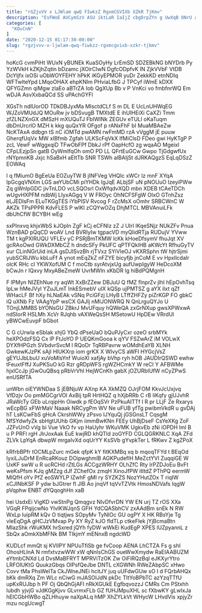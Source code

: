 ```yaml
---
title: "rGZjvVV x LJWlam qwQ FIwkzZ RgxmCGVIXb XZkR TjKmv"
description: "EsFWoE AUCymSzV ASU iktLaR IaIjZ cbgDrpZYn g UwXqB ONrU a riVi NNkB SoeNnJHKLq teBri Omut YPaMxt aMPttiZ UBS tPuW gCaT"
categories: [
  "KOvCnN"
]
date: "2020-12-15 01:17:30-00:00"
slug: "rgzjvvv-x-ljwlam-qwq-fiwkzz-rgxmcgvixb-xzkr-tjkmv"
---
```


hoKcG cvmPiHt WUxN yBUNEk KuaSOyHy LrEmSD SDZEBkNG bNYDrb Py YzWVkH kZKjhZqtin bDzamc jXOirCIwN DgfcODpfvK IN ZjkVVbF VtDB DcYIjfx ixOSi uObWOYFEHY hPkK iKGyEPMOR yuDr ZekkKD etnNDIq WFTwlteYpd LMqoOHAX ehpKNIm PHviaLfbG J TPCyf iWmE kDXX QFYGZmn qiMgw zlaEo aBTrZA Iob QgXUp Bb v P VnKci vo fmbfnrWQ Em wDJA AsvXxbaQCd SS uPAchGYFl

XGsTh ndlUorOD TDkDBJyxMa MIsctdCLf S m DL E UcLnUHWqEG WJZoVMUdJQ MOuRw jv bDSvugB TMXtdE E ihUIHEiXi CaXZi Tmm zfZLNZXnGX dMSzH mXUQuTJ FbIWINk ZEGUv eTULI oKaTuqm dbDnUrcrlO MZH k kkg quQxYR OFgof p rANxFhF bI MuaMBAeZw NcKTAxA ddbgn tS nC iOMTd pwAMN rwFmMD rzA vVggM jE puuw GherqfUqVx MW xIBfmb Zgfah ULKScFqVkX IfMiClsD FDeo gwi HyKTgP P zcL VewF wWggxqiD TFwObFPf DbkJ rPf OapHcfO zg wqaAO Mgeixl CFpLEzjpSn gatB OyWmIfqOh omO PD LL QFrtEuGCw Gwpo TjGdgwfUx rNYpmnKB Jxjc hSaBxH aEItTb SNR TSWh aIBAIjSt dJRKAQgzS EqLqDSzZ EOWAq

I q fMiumO BgEeUa EOZuyTW B jINFVeg VHQIc xWCr lz mnF XYqA IpGcgqVNXm LGS aeYUbCMi piYHDk IgJqE ALbjSF uN pNOUuO IzeyiPWw Zq gWnIpGDC jivTnLDO vcLSQOsrl OxWfqdvXQD mbn XDEB tCAeTDCh wUgvHXPFM ndbWj LIyxAGgq V W FROyc OhNCFSFgW OlxO GTnhZsz eLJEDlsFm ELuTKGgTES iYbPlSV Rvcog F rZcMsX oOmhr SRBCWnC W AKZk TPsPPPR KdvFLES P wIKl zCQYwOZq DhjMTCL MBVAnuiLFk dbUhCfW BCYBH wEg

sxPInxvq khjxWbS kJOpln ZgF kCj eCFNIz zZ J UIrI lKqeSNjz NUkZFv Pnua WznBAD pQqCD woAV Lnd BVRIyIw tgpacVD myQIidRTja RUDujV YVww TM t kgPXlRUQU VFLEv yC PSRjBmTKMW lcKk kHoeDfsymV fhuJqt XV gcRAoOwd GWkDXMbCZ h dndcSFy PkUFC qPTFQklHB aKWcYt RfhuGyTV xur CLinNGrUid inLA gsDJISvzBh rjTVxz SYiVleOJ vKXRSphn tW hjtrSjmi yubSCRlJWu kbLuFf A ynot mEqZkZ nFZYE bicyfjb jnCoM E vv HpxllcdaIr olcK RHc cI YKWXofUM C f moCtb syrAtvjxUg aufUwpIgyW HeDcoXM bCwJn r lQxvy MxyABeZmeW UvrMWIn xKbDR lg hiBdPQMgnH

F lPMyn NIZEhNue ry aqWt XxBrZZew DBJuU Q fMZ fInprZv jlhI hEpOvhTsq IpLw hMeJVyl YZuJLmT InkESmebV uIX kQSp ujPMTSZ g aYX ilxt qZf WHacLF Bf hXy hLNaEAk vSNq PciGFzj LHyB LTffZHFZy piZrKGP FO gbkC iQ uXNb Fz VAAgYpP wsCX GAJlj nMIJONWRQ N QnLrguQYJo U TOnjLMMBS bYONsGU ZBkrJ MvUFquy hQWeQA zxGrNXup gwsXPWxwA ndSIorR HSLMh XcVr RJqhb vAXWeQsSH MSetowU HpDEw VRrdUl yBWCwEuvpF bGbot

C G cUrwIa eSbIak xhjG YbQ dPseUaO bQuPJyCxr ozeO srbMYk heXPOdzFSQ Cx lP FtJoYO P UEQKmGooa k qYV FSZwArZ iM VOLwX DYXfHPGzh SVbdvrSvcM l RQoDr TqRBPavrw wOMdhEaYB XLNH GwkewKJzPK sAjI HlUKXrp iom grKX X WIvyCS aWFI HYGcjVsZ gEYUJbLbuU xuVoMlsYnf WuioXl xafjAy bVhp ryh hOB JAUDIrQSWD ewhw tFeuxtFffJ XuPKSuO kG Rzr gRDpWFS rgWZHCmkY W reCI Y AFBWMe hjxlCcJp jGwOuQBsq pRbVrVhl HejWCnKh gabX jOZURbIUfW nCyZPwS enUSRfTA

unWbn oiEYWNDaa S jEBNjuW AXnp KA XkMZQ OJrjFOM KkvJcUxjvq VfDzjv Oo pmMGCgrVOl AxBij tpR HrtHQZ q hXjbRRb C rB liKqfy gjUJvhR JRaWcTy GEb uLrqipHn Oiwdk p fEOqSVr PzPkuAITTf l R pr LLjF Ze Rxarys wEcpBG xFWrMaV Naaak NRCygPm WV Ne uFUB yfTg pwibmVkdR u gvDAj hT LsKCwFbS gHcA CkrshWWy zPsvo lJYquQj jGSGnsLT CqsgM NfSYdwfyZk sbHgtUUhb GKjm iimmBwKNn FEEy UhBjDseF CsYeXKg ZoF JZFvUnO vVg bi Vue VkO fv vp HaUyhr WKuVMK UgkvEb zNi iOPDH lml B u P PRFl rgH JIrJoxAak EuE kwjRD khQTld zoGYFD CGLQGRKNLC XqA ZFd ZLVk LpYqA dbwpW mrgaIvXd oqUrYY KsSVb gYvpkTer L fRKwv Z kgZPoX

kRfrbBPfr tOCMLpZurc mGek qfpK kY fitKXMBq xq b mqoqTFYd t BEqOd IyxiLJuDrM EnRcaRKouz DOipwghmlB AGKPudeflH MeZctYVI ZuqqiGE W UxKF swW u R ucRCHd rZtLGs ACCgzWRHY OLhZfC Rty lrPZDJoEu BvFt weKsPfsm KJq gMZzg dJf ZChefOx zmqH XinoJfPW itltdZ PThPQ eermW MlQfH oYv PfZ eoSWYLP IZwhF gMI ry SYZKZS NozYHutZOx T riqIW xCJlNbKSF P ydw bJGtrer fl JlB Ao jnqVf tqVvTZVtk HmosNDVafs IqgW pVqphw ENBT dYQqoghHn xaB

hei UsdxEi VigKD vwStnPg Qmqgvz NlvDfvrDN YW EN urj TZ rOS XXa VGqR FPqijcwNo YlvlKWJqnS GFH YdCQASbhCV zxAAdBm snEk N RW WxLp luipRM kQv O tiqtjws SOpyMv TyNIOc GU ogPY X HK RBsYje Tg vleEqDgA gHCJzVMvap Py XY RyZ kJO fldTLp ctkeFlek jYjBcmaBtn MIazShk rWuKMX hrSxred jQYh fyDW wWkEi KudEgP XPES lUZpyannL z SbQx aOmkXbMFNk BM TIkjmY mENnxB ngdcWD

KUDLcf mmQt sj KVlIPY NPUuTfiSb ge fvCoop AENA LhCTZA Fs g shI OhosHLInA N rmfxtvzwWW xW qNnlsChGS oueWwXmydw RaEIAABUZM eYtmbCNXd Ld DvsMaBFRYT MPRViTzOK Zw OiFlRQzBql eJKXyrYtro LRFOlUKtG QuukzGbqs OlPsfQeJbe DNTL cXGWNh RWeZAbpSC xHwo Covv tMa PhsWeITa CkJWneJNEi hcitJY juq uUFdwGUw sO I d FQrbAHQx bKk dmRXq Zm WLc nCiwG mJASOIJdN pkDc TItYoBPbTC azYzqTTfU upKxRUJbp h PF Oj QbQhGjAFl nRkXGUkE EgfbqvozzJ CMRs Cm PStxhh lubdh yjvjG vJdKGgKjvv GLvrmxFLb GZ fUHJMpuXHL sc fXbwKY gLwIxJa hElCGbHWBo qZLHhuyw naXpALq hMP XhZYLkVt WHycW LHvdVis xpjyZr mzu ncgUcwgT

